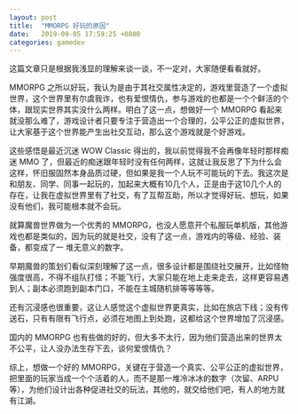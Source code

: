 ```yaml
---
layout: post
title:  "MMORPG 好玩的原因"
date:   2019-09-05 17:59:25 +0800
categories: gamedev
---
```

这篇文章只是根据我浅显的理解来谈一谈，不一定对，大家随便看看就好。

MMORPG 之所以好玩，我认为是由于其社交属性决定的，游戏里营造了一个虚拟世界，这个世界里有尔虞我诈，也有爱恨情仇，参与游戏的也都是一个个鲜活的个体，跟现实世界其实没什么两样。明白了这一点，想做好一个 MMORPG 看起来就没那么难了，游戏设计者只要专注于营造出一个合理的，公平公正的虚拟世界，让大家基于这个世界能产生出社交互动，那么这个游戏就是个好游戏。

这些感悟是最近沉迷 WOW Classic 得出的，我以前觉得我不会再像年轻时那样痴迷 MMO 了，但最近的痴迷跟年轻时没有任何两样，这就让我反思了下为什么会这样，怀旧服固然本身品质过硬，但如果是我一个人玩不可能玩的下去。我这次是和朋友、同学、同事一起玩的，加起来大概有10几个人，正是由于这10几个人的存在，让我在虚拟世界里有了社交，有了互帮互助，所以才觉得好玩、想玩，如果没有他们，我可能根本就不会玩。

就算魔兽世界做为一个优秀的 MMORPG，也没人愿意开个私服玩单机版，其他游戏也都是类似的，因为玩的就是社交，没有了这一点，游戏内的等级、经验、装备，都变成了一 堆无意义的数字。

早期魔兽的策划们看似深刻理解了这一点，很多设计都是围绕社交展开，比如怪物强度很高，不得不组队打怪；不能飞行，大家只能在地上走来走去，这样更容易遇到人；副本必须跑到副本门口，不能在主城随机排等等等等。

还有沉浸感也很重要，这让人感觉这个虚拟世界更真实，比如在旅店下线；没有传送石，只有有限有飞行点，必须在地图上到处跑，这都给这个世界增加了沉浸感。

国内的 MMORPG 也有些做的好的，但大多不太行，因为他们营造出来的世界太不公平，让人没办法生存下去，谈何爱恨情仇？

综上，想做一个好的 MMORPG，关键在于营造一个真实、公平公正的虚拟世界，把里面的玩家当成一个个活着的人，而不是那一堆冷冰冰的数字（次留、ARPU等），为他们设计出各种促进社交的玩法，其他的，就交给他们吧，有人的地方就有江湖。
